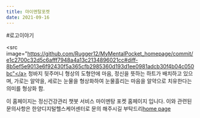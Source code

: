 ```yaml
---
title: 마이멘탈포켓
date: 2021-09-16
---
```


#로고이야기

<src image="https://github.com/Rugger12/MyMentalPocket_homepage/commit/e1c2700c32d5c6afff7948a4a13c2134896021cc#diff-8b5ef5e9013e6f92430f5a365cfb2985360d193d1ee0981adcb30f4b04c050bc"</a>
청바지 뒷주머니 형상의 도형안에 마음, 정신을 뜻하는 하트가 배치하고 있으며, 가로는 알약을, 세로는 눈물을 형상화하여 눈물흘리는 마음을 알약으로 치유한다는 의미를 형상화 함.



이 홈페이지는 정신건강관리 챗봇 서비스 마이멘탕 포켓 홈페이지 입니다. 이와 관련된 문의사항은 한양디지털헬스케어센터로 문의 해주시길 부탁드리[home page](/)



